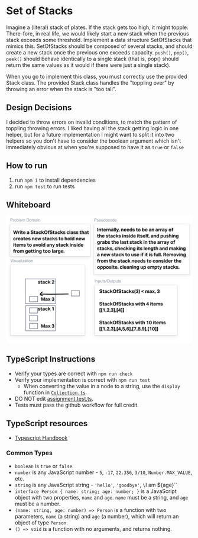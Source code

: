 # Set of Stacks

Imagine a (literal) stack of plates.
If the stack gets too high, it might topple.
There-fore, in real life, we would likely start a new stack when the previous stack exceeds some threshold.
Implement a data structure SetOfStacks that mimics this.
SetOfStacks should be composed of several stacks, and should create a new stack once the previous one exceeds capacity.
`push()`, `pop()`, `peek()` should behave identically to a single stack (that is, pop() should return the same values as it would if there were just a single stack).

When you go to implement this class, you must correctly use the provided Stack class.
The provided Stack class handles the "toppling over" by throwing an error when the stack is "too tall".

## Design Decisions

I decided to throw errors on invalid conditions, to match the pattern of toppling throwing errors. I liked having all the stack getting logic in one helper, but for a future implementation I might want to split it into two helpers so you don't have to consider the boolean argument which isn't immediately obvious at when you're supposed to have it as `true` or `false`

## How to run

1. run `npm i` to install dependencies
2. run `npm test` to run tests

## Whiteboard

![whiteboard](whiteboard.png)

## TypeScript Instructions

- Verify your types are correct with `npm run check`
- Verify your implementation is correct with `npm run test`
  - When converting the value in a node to a string, use the `display` function in [`Collection.ts`](./src/Collection.ts).
- DO NOT edit [assignment.test.ts](./src/).
- Tests must pass the github workflow for full credit.

## TypeScript resources

- [Typescript Handbook](https://www.typescriptlang.org/docs/handbook/intro.html)

### Common Types

- `boolean` is `true` or `false`.
- `number` is any JavaScript number - `5`, `-17`, `22.356`, `3/10`, `Number.MAX_VALUE`, etc.
- `string` is any JavaScript string - `'hello'`, `'goodbye'`, `\`I am ${age}\``
- `interface Person { name: string; age: number; }` is a JavaScript object with two properties, `name` and `age`. `name` must be a string, and `age` must be a number.
- `(name: string, age: number) => Person` is a function with two parameters, `name` (a string) and `age` (a number), which will return an object of type `Person`.
- `() => void` is a function with no arguments, and returns nothing.
  <!-- - `'hello'`' is the JavaScript string `'hello'` and no other string. -->
  <!-- - `'hello'|'goodbye'` is either the JavaScript string `'hello'` or the string `'goodbye'`, and no other strings. -->
